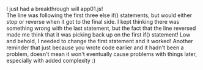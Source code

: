 I just had a breakthrough will app01.js! <br>
The line was following the first three else if() statements, but would either stop or reverse when it got to the final side. I kept thinking there was something wrong with the last statement, but the fact that the line reversed made me think that it was picking back up on the first if() statement! Low and behold, I needed to change the first statement and it worked! Another reminder that just because you wrote code earlier and it hadn't been a problem, doesn't mean it won't eventually cause problems with things later, especially with added complexity :)
